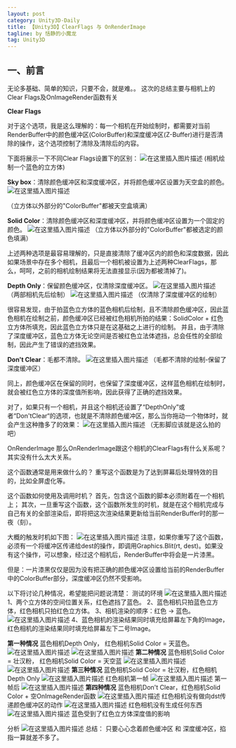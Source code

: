 ```yaml
---
layout: post
category: Unity3D-Daily
title: 【Unity3D】ClearFlags 与 OnRenderImage
tagline: by 恬静的小魔龙
tag: Unity3D
---
```


## 一、前言
无论多基础、简单的知识，只要不会，就是难。。
这次的总结主要与相机上的Clear Flags及OnImageRender函数有关

**Clear Flags**

对于这个选项，我是这么理解的：每一个相机在开始绘制时，都需要对当前RenderBuffer中的颜色缓冲区(ColorBuffer)和深度缓冲区(Z-Buffer)进行是否清除的操作，这个选项控制了清除及清除后的内容。

下面将展示一下不同Clear Flags设置下的区别：
![在这里插入图片描述](http://gadimg-10045137.image.myqcloud.com/20180119/5a617b2c79fdd.png)
(相机绘制一个蓝色的立方体)

**Sky box**：清除颜色缓冲区和深度缓冲区，并将颜色缓冲区设置为天空盒的颜色。
![在这里插入图片描述](http://gadimg-10045137.image.myqcloud.com/20180119/5a617b72d511d.png)

（立方体以外部分的"ColorBuffer"都被天空盒填满）

**Solid Color**：清除颜色缓冲区和深度缓冲区，并将颜色缓冲区设置为一个固定的颜色。
![在这里插入图片描述](http://gadimg-10045137.image.myqcloud.com/20180119/5a617b8958154.png)
（立方体以外部分的"ColorBuffer"都被选定的颜色填满）

上述两种选项是最容易理解的，只是直接清除了缓冲区内的颜色和深度数据，因此如果场景中存在多个相机，且最后一个相机被设置为上述两种ClearFlags，那么，呵呵，之前的相机绘制结果将无法直接显示(因为都被清掉了)。

**Depth Only**：保留颜色缓冲区，仅清除深度缓冲区。
![在这里插入图片描述](http://gadimg-10045137.image.myqcloud.com/20180119/5a617ba3c9d07.png)
（两部相机先后绘制）
![在这里插入图片描述](http://gadimg-10045137.image.myqcloud.com/20180119/5a617b94b6f81.png)
（仅清除了深度缓冲区的绘制）

很容易发现，由于拍蓝色立方体的蓝色相机后绘制，且不清除颜色缓冲区，因此蓝色相机在绘制之前，颜色缓冲区已经被红色相机所拍的结果：SolidColor + 红色立方体所填充，因此蓝色立方体只是在这基础之上进行的绘制。
并且，由于清除了深度缓冲区，蓝色立方体无论空间是否被红色立法体遮挡，总会任性的全部绘制，因此产生了错误的遮挡效果。

**Don't Clear**：毛都不清除。
![在这里插入图片描述](http://gadimg-10045137.image.myqcloud.com/20180119/5a617bb4728f1.png)
（毛都不清除的绘制-保留了深度缓冲区）

同上，颜色缓冲区在保留的同时，也保留了深度缓冲区，这样蓝色相机在绘制时，就会被红色立方体的深度值所影响，因此获得了正确的遮挡效果。

对了，如果只有一个相机，并且这个相机还设置了“DepthOnly”或者“Don'tClear“的选项，也就是不清除颜色缓冲区，那么当你拖动一个物体时，就会产生这种撸多了的效果：
![在这里插入图片描述](http://gadimg-10045137.image.myqcloud.com/20180119/5a617bbb3bc0a.gif)
（无影脚应该就是这么拍的吧）


OnRenderImage
那么OnRenderImage跟这个相机的ClearFlags有什么关系呢？
其实没有什么太大关系。

这个函数通常是用来做什么的？
重写这个函数是为了达到屏幕后处理特效的目的，比如全屏虚化等。

这个函数如何使用及调用时机？
首先，包含这个函数的脚本必须附着在一个相机上；
其次，一旦重写这个函数，这个函数所发生的时机，就是在这个相机完成与自己有关的全部渲染后，即将把这次渲染结果更新给当前RenderBuffer时的那一夜（刻）。

大概的触发时机如下图：
![在这里插入图片描述](http://gadimg-10045137.image.myqcloud.com/20180119/5a617bd9c6d9b.png)
注意，如果你重写了这个函数，必须有一个将缓冲区传递给dest的操作，即调用Graphics.Blit(rt,  dest)。如果没有这个操作，可以想象，经过这个相机后，RenderBuffer中将会是一片漆黑。

但是：一片漆黑仅仅是因为没有把正确的颜色缓冲区设置给当前的RenderBuffer中的ColorBuffer部分，深度缓冲区仍然不受影响。

以下将讨论几种情况，希望能把问题说清楚：
测试的环境
![在这里插入图片描述](http://gadimg-10045137.image.myqcloud.com/20180119/5a617bef480f1.png)
1、两个立方体的空间位置关系，红色遮挡了蓝色。
2、蓝色相机只拍蓝色立方体，红色相机只拍红色立方体。
3、相机渲染的顺序：红色 → 蓝色。
![在这里插入图片描述](http://gadimg-10045137.image.myqcloud.com/20180119/5a617be79bfdc.png)
4、蓝色相机的渲染结果同时填充给屏幕左下角的Image，红色相机的渲染结果同时填充给屏幕左下二号Image。

**第一种情况**
蓝色相机Depth Only， 红色相机Solid Color = 天蓝色。
![在这里插入图片描述](http://gadimg-10045137.image.myqcloud.com/20180119/5a617bfb8757d.png)
![在这里插入图片描述](http://gadimg-10045137.image.myqcloud.com/20180119/5a617c04dccc1.png)
**第二种情况**
蓝色相机Solid Color = 壮汉粉， 红色相机Solid Color = 天空蓝
![在这里插入图片描述](http://gadimg-10045137.image.myqcloud.com/20180119/5a617c147b612.png)
![在这里插入图片描述](http://gadimg-10045137.image.myqcloud.com/20180119/5a617c1d28d82.png)
**第三种情况**
蓝色相机Solid Color = 壮汉粉，红色相机Depth Only
![在这里插入图片描述](http://gadimg-10045137.image.myqcloud.com/20180119/5a617c285025b.png)
红色相机第一帧
![在这里插入图片描述](http://gadimg-10045137.image.myqcloud.com/20180119/5a617c2ce840a.png)
第一帧后
![在这里插入图片描述](http://gadimg-10045137.image.myqcloud.com/20180119/5a617c387dc55.png)
**第四种情况**
蓝色相机Don't Clear，红色相机Solid Color + 空OnImageRender函数
![在这里插入图片描述](http://gadimg-10045137.image.myqcloud.com/20180119/5a617c4ccf49a.png)
红色相机没有做向dst传递颜色缓冲区的动作
![在这里插入图片描述](http://gadimg-10045137.image.myqcloud.com/20180119/5a617c554c50d.png)
红色相机没有生成任何东西
![在这里插入图片描述](http://gadimg-10045137.image.myqcloud.com/20180119/5a617c5d8982c.png)
蓝色受到了红色立方体深度值的影响

分析
![在这里插入图片描述](http://gadimg-10045137.image.myqcloud.com/20180119/5a617c63cdf31.png)
总结：
只要心心念着颜色缓冲区 和 深度缓冲区，掐指一算就差不多了。
